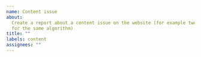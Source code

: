 ```yaml
---
name: Content issue
about:
  Create a report about a content issue on the website (for example two entries
  for the same algorithm)
title: ""
labels: content
assignees: ""
---
```

